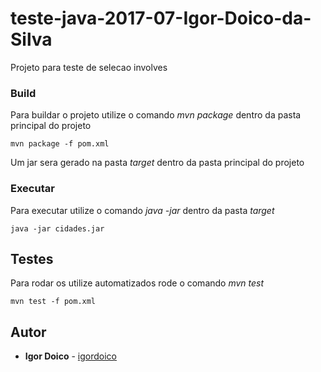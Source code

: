 # teste-java-2017-07-Igor-Doico-da-Silva

Projeto para teste de selecao involves

### Build

Para buildar o projeto utilize o comando _mvn package_ dentro da pasta principal do projeto

```
mvn package -f pom.xml
```

Um jar sera gerado na pasta _target_ dentro da pasta principal do projeto

### Executar

Para executar utilize o comando _java -jar_ dentro da pasta _target_

```
java -jar cidades.jar
```

## Testes

Para rodar os utilize automatizados rode o comando _mvn test_


```
mvn test -f pom.xml
```



## Autor

* **Igor Doico** - [igordoico](https://github.com/igordoico)


